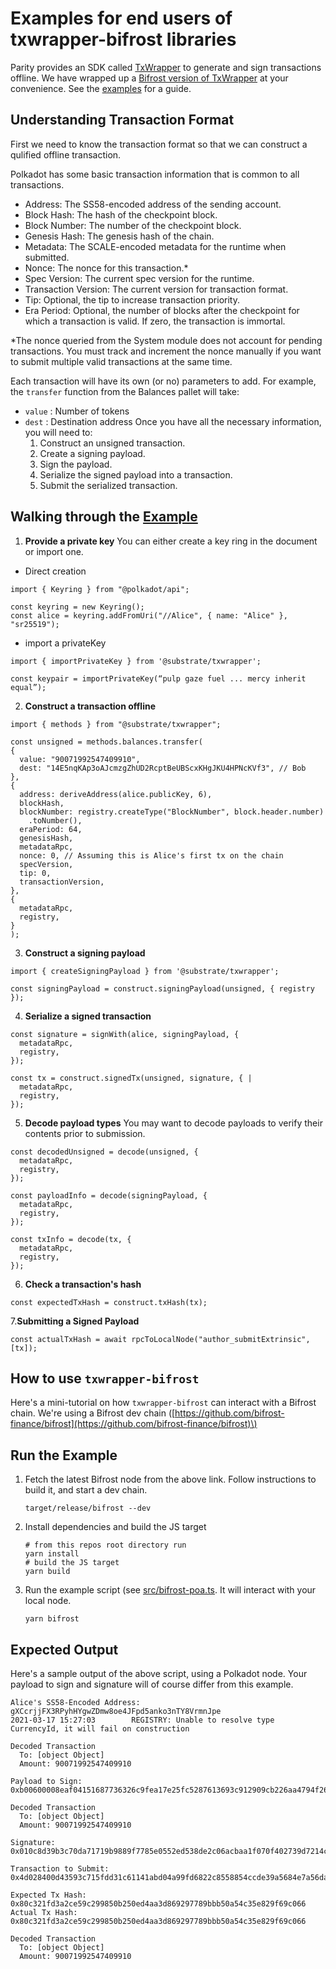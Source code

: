 # Examples for end users of txwrapper-bifrost libraries

Parity provides an SDK called [TxWrapper](https://github.com/paritytech/txwrapper) to generate and sign transactions offline. We have wrapped up a [Bifrost version of TxWrapper](https://github.com/bifrost-finance/txwrapper-bifrost) at your convenience. See the [examples](https://github.com/bifrost-finance/txwrapper-bifrost/blob/master/src/bifrost-poa.ts) for a guide.

## Understanding Transaction Format
First we need to know the transaction format so that we can construct a qulified offline transaction.

Polkadot has some basic transaction information that is common to all transactions.
- Address: The SS58-encoded address of the sending account.
- Block Hash: The hash of the checkpoint block.
- Block Number: The number of the checkpoint block.
- Genesis Hash: The genesis hash of the chain.
- Metadata: The SCALE-encoded metadata for the runtime when submitted.
- Nonce: The nonce for this transaction.*
- Spec Version: The current spec version for the runtime.
- Transaction Version: The current version for transaction format.
- Tip: Optional, the tip to increase transaction priority.
- Era Period: Optional, the number of blocks after the checkpoint for which a transaction is valid. If zero, the transaction is immortal.

*The nonce queried from the System module does not account for pending transactions. You must track and increment the nonce manually if you want to submit multiple valid transactions at the same time.

Each transaction will have its own (or no) parameters to add. For example, the  `transfer`  function from the Balances pallet will take:
-  `value` : Number of tokens
-  `dest` : Destination address
Once you have all the necessary information, you will need to:
	1. Construct an unsigned transaction.
	2. Create a signing payload.
	3. Sign the payload.
	4. Serialize the signed payload into a transaction.
	5. Submit the serialized transaction.

## Walking through the [Example](https://github.com/bifrost-finance/txwrapper-bifrost/blob/master/src/bifrost-poa.ts)

1. **Provide a private key**
You can either create a key ring in the document or import one.
* Direct creation
```
import { Keyring } from "@polkadot/api";

const keyring = new Keyring();
const alice = keyring.addFromUri("//Alice", { name: "Alice" }, "sr25519"); 
```
* import a privateKey
```
import { importPrivateKey } from '@substrate/txwrapper';

const keypair = importPrivateKey(“pulp gaze fuel ... mercy inherit equal”);
```
2. **Construct a transaction offline**
```
import { methods } from "@substrate/txwrapper";

const unsigned = methods.balances.transfer(
{
  value: "90071992547409910",
  dest: "14E5nqKAp3oAJcmzgZhUD2RcptBeUBScxKHgJKU4HPNcKVf3", // Bob 
}, 
{
  address: deriveAddress(alice.publicKey, 6), 
  blockHash,
  blockNumber: registry.createType("BlockNumber", block.header.number)
	.toNumber(),
  eraPeriod: 64,
  genesisHash,
  metadataRpc,
  nonce: 0, // Assuming this is Alice's first tx on the chain
  specVersion,
  tip: 0,
  transactionVersion,
},
{
  metadataRpc,
  registry,
}
);
```
3. **Construct a signing payload**
```
import { createSigningPayload } from '@substrate/txwrapper';

const signingPayload = construct.signingPayload(unsigned, { registry });
```
4. **Serialize a signed transaction**
```
const signature = signWith(alice, signingPayload, {
  metadataRpc,
  registry,
});

const tx = construct.signedTx(unsigned, signature, { |
  metadataRpc,
  registry,
});
```
5. **Decode payload types** 
You may want to decode payloads to verify their contents prior to submission.
```
const decodedUnsigned = decode(unsigned, {
  metadataRpc,
  registry,
});

const payloadInfo = decode(signingPayload, {
  metadataRpc,
  registry,
});

const txInfo = decode(tx, {
  metadataRpc,
  registry,
});
```
6. **Check a transaction's hash**
```
const expectedTxHash = construct.txHash(tx);
```
7.**Submitting a Signed Payload**
```
const actualTxHash = await rpcToLocalNode("author_submitExtrinsic", [tx]);
```


## How to use  `txwrapper-bifrost`

Here's a mini-tutorial on how `txwrapper-bifrost` can interact with a Bifrost chain. We're using a Bifrost dev chain \([https://github.com/bifrost-finance/bifrost](https://github.com/bifrost-finance/bifrost)\)

## Run the Example

1. Fetch the latest Bifrost node from the above link. Follow instructions to build it, and start a dev chain.

   `target/release/bifrost --dev`

2. Install dependencies and build the JS target

   ```text
   # from this repos root directory run
   yarn install
   # build the JS target
   yarn build
   ```

3. Run the example script \(see [src/bifrost-poa.ts](https://github.com/bifrost-finance/txwrapper-bifrost/blob/master/src/bifrost-poa.ts). It will interact with your local node.

   `yarn bifrost`

## Expected Output

Here's a sample output of the above script, using a Polkadot node. Your payload to sign and signature will of course differ from this example.

```text
Alice's SS58-Encoded Address: gXCcrjjFX3RPyhHYgwZDmw8oe4JFpd5anko3nTY8VrmnJpe
2021-03-17 15:27:03        REGISTRY: Unable to resolve type CurrencyId, it will fail on construction

Decoded Transaction
  To: [object Object]
  Amount: 90071992547409910

Payload to Sign: 0xb00600008eaf04151687736326c9fea17e25fc5287613693c912909cb226aa4794f26a4813f6ffffffffff3f01750200000100000001000000472fb2b977307379477a6be2cb6e23ade0343797d564e54b1fe33d291ee4146874b19ef9828fd83dca228286e9e7b421429574b4def3e15e643e75cb37d719b2

Decoded Transaction
  To: [object Object]
  Amount: 90071992547409910

Signature: 0x010c8d39b3c70da71719b9889f7785e0552ed538de2c06acbaa1f070f402739d7214cf1bcbeb873b6f955dd3c11345b92705ddc6c910f67aa590abbcc4d6956b8b

Transaction to Submit: 0x4d028400d43593c715fdd31c61141abd04a99fd6822c8558854ccde39a5684e7a56da27d010c8d39b3c70da71719b9889f7785e0552ed538de2c06acbaa1f070f402739d7214cf1bcbeb873b6f955dd3c11345b92705ddc6c910f67aa590abbcc4d6956b8b750200000600008eaf04151687736326c9fea17e25fc5287613693c912909cb226aa4794f26a4813f6ffffffffff3f01

Expected Tx Hash: 0x80c321fd3a2ce59c299850b250ed4aa3d869297789bbb50a54c35e829f69c066
Actual Tx Hash: 0x80c321fd3a2ce59c299850b250ed4aa3d869297789bbb50a54c35e829f69c066

Decoded Transaction
  To: [object Object]
  Amount: 90071992547409910
```


